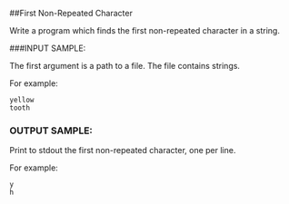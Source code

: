 ##First Non-Repeated Character

Write a program which finds the first non-repeated character in a string.

###INPUT SAMPLE:

The first argument is a path to a file. The file contains strings.

For example:

````
yellow
tooth
````

### OUTPUT SAMPLE:

Print to stdout the first non-repeated character, one per line.

For example:

````
y
h
````
